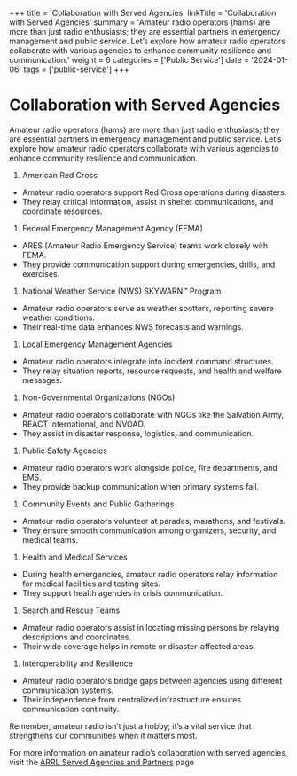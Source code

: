 +++
title = 'Collaboration with Served Agencies'
linkTitle = 'Collaboration with Served Agencies'
summary = 'Amateur radio operators (hams) are more than just radio enthusiasts; they are essential partners in emergency management and public service. Let’s explore how amateur radio operators collaborate with various agencies to enhance community resilience and communication.'
weight = 6
categories = ['Public Service']
date = '2024-01-06'
tags = ['public-service']
+++

# Collaboration with Served Agencies
Amateur radio operators (hams) are more than just radio enthusiasts; they are essential partners in emergency management and public service. Let’s explore how amateur radio operators collaborate with various agencies to enhance community resilience and communication.

1. American Red Cross
  - Amateur radio operators support Red Cross operations during disasters.
  - They relay critical information, assist in shelter communications, and coordinate resources.
1. Federal Emergency Management Agency (FEMA)
  - ARES (Amateur Radio Emergency Service) teams work closely with FEMA.
  - They provide communication support during emergencies, drills, and exercises.
1. National Weather Service (NWS) SKYWARN™ Program
  - Amateur radio operators serve as weather spotters, reporting severe weather conditions.
  - Their real-time data enhances NWS forecasts and warnings.
1. Local Emergency Management Agencies
  - Amateur radio operators integrate into incident command structures.
  - They relay situation reports, resource requests, and health and welfare messages.
1. Non-Governmental Organizations (NGOs)
  - Amateur radio operators collaborate with NGOs like the Salvation Army, REACT International, and NVOAD.
  - They assist in disaster response, logistics, and communication.
1. Public Safety Agencies
  - Amateur radio operators work alongside police, fire departments, and EMS.
  - They provide backup communication when primary systems fail.
1. Community Events and Public Gatherings
  - Amateur radio operators volunteer at parades, marathons, and festivals.
  - They ensure smooth communication among organizers, security, and medical teams.
1. Health and Medical Services
  - During health emergencies, amateur radio operators relay information for medical facilities and testing sites.
  - They support health agencies in crisis communication.
1. Search and Rescue Teams
  - Amateur radio operators assist in locating missing persons by relaying descriptions and coordinates.
  - Their wide coverage helps in remote or disaster-affected areas.
1. Interoperability and Resilience
- Amateur radio operators bridge gaps between agencies using different communication systems.
- Their independence from centralized infrastructure ensures communication continuity.

Remember, amateur radio isn’t just a hobby; it’s a vital service that strengthens our communities when it matters most. 

For more information on amateur radio’s collaboration with served agencies, visit the [ARRL Served Agencies and Partners](http://arrl.org/served-agencies-and-partners) page